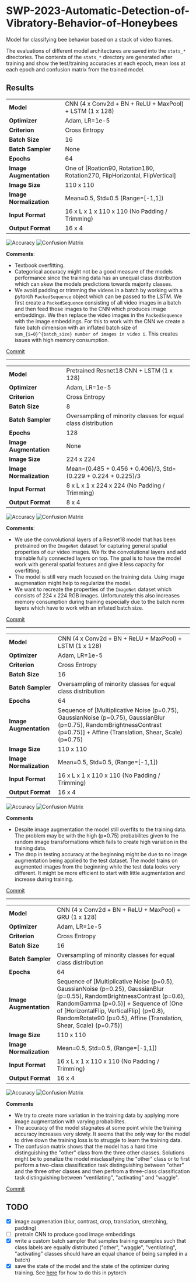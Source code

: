 # SWP-2023-Automatic-Detection-of-Vibratory-Behavior-of-Honeybees

Model for classifying bee behavior based on a stack of video frames.

The evaluations of different model architectures are saved into the `stats_*` directories.
The contents of the `stats_*` directory are generated after training and show the test/training accuracies at each epoch,
mean loss at each epoch and confusion matrix from the trained model.

## Results

<table>
      <tr><td><b>Model</b></td><td>CNN (4 x Conv2d + BN + ReLU + MaxPool) + LSTM (1 x 128)</td></tr>
      <tr></tr>
      <tr><td><b>Optimizer</b></td><td>Adam, LR=1e-5</td></tr>
      <tr></tr>
      <tr><td><b>Criterion</b></td><td>Cross Entropy</td></tr>
      <tr></tr>
      <tr><td><b>Batch Size</b></td><td>16</td></tr>
      <tr></tr>
      <tr><td><b>Batch Sampler</b></td><td>None</td></tr>
      <tr></tr>
      <tr><td><b>Epochs</b></td><td>64</td></tr>
      <tr></tr>
      <tr><td><b>Image Augmentation</b></td><td>One of [Roation90, Rotation180, Rotation270, FlipHorizontal, FlipVertical]</td></tr>
      <tr></tr>
      <tr><td><b>Image Size</b></td><td>110 x 110</td></tr>
      <tr></tr>
      <tr><td><b>Image Normalization</b></td><td>Mean=0.5, Std=0.5 (Range=[-1,1])</td></tr>
      <tr></tr>
      <tr><td><b>Input Format</b></td><td>16 x L x 1 x 110 x 110 (No Padding / Trimming)</td></tr>
      <tr></tr>
      <tr><td><b>Output Format</b></td><td>16 x 4</td></tr>
</table>

![Accuracy](stats_20230602T2153/accuracy.jpg)
![Confusion Matrix](stats_20230602T2153/confusion.jpg)

**Comments**:

-   Textbook overfitting.
-   Categorical accuracy might not be a good measure of the models performance since the training data has an unequal class distribution which can skew the models predictions towards majority classes.
-   We avoid padding or trimming the videos in a batch by working with a pytorch `PackedSequence` object which can be passed to the LSTM. We first create a `PackedSequence` consisting of all video images in a batch and then feed those images to the CNN which produces image embeddings. We then replace the video images in the `PackedSequence` with the image embeddings. For this to work with the CNN we create a fake batch dimension with an inflated batch size of `sum_{i=0}^{batch_size} number of images in video i`. This creates issues with high memory consumption.

[Commit](https://github.com/linusb20/SWP-2023-Automatic-Detection-of-Vibratory-Behavior-of-Honeybees/tree/88d970d3a00ca256deca7df1c247fb15534aedfb)

---

<table>
      <tr><td><b>Model</b></td><td>Pretrained Resnet18 CNN + LSTM (1 x 128)</td></tr>
      <tr></tr>
      <tr><td><b>Optimizer</b></td><td>Adam, LR=1e-5</td></tr>
      <tr></tr>
      <tr><td><b>Criterion</b></td><td>Cross Entropy</td></tr>
      <tr></tr>
      <tr><td><b>Batch Size</b></td><td>8</td></tr>
      <tr></tr>
      <tr><td><b>Batch Sampler</b></td><td>Oversampling of minority classes for equal class distribution</td></tr>
      <tr></tr>
      <tr><td><b>Epochs</b></td><td>128</td></tr>
      <tr></tr>
      <tr><td><b>Image Augmentation</b></td><td>None</td></tr>
      <tr></tr>
      <tr><td><b>Image Size</b></td><td>224 x 224</td></tr>
      <tr></tr>
      <tr><td><b>Image Normalization</b></td><td>Mean=(0.485 + 0.456 + 0.406)/3, Std=(0.229 + 0.224 + 0.225)/3
      <tr></tr>
      <tr><td><b>Input Format</b></td><td>8 x L x 1 x 224 x 224 (No Padding / Trimming)</td></tr>
      <tr></tr>
      <tr><td><b>Output Format</b></td><td>8 x 4</td></tr>
</table>

![Accuracy](stats_20230628T2053/accuracy.jpg)
![Confusion Matrix](stats_20230628T2053/confusion.jpg)

**Comments**:

-   We use the convolutional layers of a Resnet18 model that has been pretrained on the `ImageNet` dataset for capturing general spatial properties of our video images. We fix the convolutional layers and add trainable fully connected layers on top. The goal is to have the model work with general spatial features and give it less capacity for overfitting.
-   The model is still very much focused on the training data. Using image augmenation might help to regularize the model.
-   We want to recreate the properties of the `ImageNet` dataset which consists of 224 x 224 RGB images. Unfortunately this also increases memory consumption during training especially due to the batch norm layers which have to work with an inflated batch size.

[Commit](https://github.com/linusb20/SWP-2023-Automatic-Detection-of-Vibratory-Behavior-of-Honeybees/tree/752247b39ea119aeb035c3890389d617235ddb0f)

---

<table>
      <tr><td><b>Model</b></td><td>CNN (4 x Conv2d + BN + ReLU + MaxPool) + LSTM (1 x 128)</td></tr>
      <tr></tr>
      <tr><td><b>Optimizer</b></td><td>Adam, LR=1e-5</td></tr>
      <tr></tr>
      <tr><td><b>Criterion</b></td><td>Cross Entropy</td></tr>
      <tr></tr>
      <tr><td><b>Batch Size</b></td><td>16</td></tr>
      <tr></tr>
      <tr><td><b>Batch Sampler</b></td><td>Oversampling of minority classes for equal class distribution</td></tr>
      <tr></tr>
      <tr><td><b>Epochs</b></td><td>64</td></tr>
      <tr></tr>
      <tr><td><b>Image Augmentation</b></td><td>Sequence of [Multiplicative Noise (p=0.75), GaussianNoise (p=0.75), GaussianBlur (p=0.75), RandomBrightnessContrast (p=0.75)] + Affine (Translation, Shear, Scale) (p=0.75)</td></tr>
      <tr></tr>
      <tr><td><b>Image Size</b></td><td>110 x 110</td></tr>
      <tr></tr>
      <tr><td><b>Image Normalization</b></td><td>Mean=0.5, Std=0.5, (Range=[-1,1]) 
      <tr></tr>
      <tr><td><b>Input Format</b></td><td>16 x L x 1 x 110 x 110 (No Padding / Trimming)</td></tr>
      <tr></tr>
      <tr><td><b>Output Format</b></td><td>16 x 4</td></tr>
</table>

![Accuracy](stats_20230629T1351/accuracy.jpg)
![Confusion Matrix](stats_20230629T1351/confusion.jpg)

**Comments**

-   Despite image augmentation the model still overfits to the training data. The problem may be with the high (p=0.75) probabilites given to the random image transformations which fails to create high variation in the training data.
-   The drop in testing accuracy at the beginning might be due to no image augmentation being applied to the test dataset. The model trains on augmented images from the beginning while the test data looks very different. It might be more efficient to start with little augmentation and increase during training.

[Commit](https://github.com/linusb20/SWP-2023-Automatic-Detection-of-Vibratory-Behavior-of-Honeybees/tree/1759dd9186f721af0180c30c0572f13b75b10826)

---

<table>
      <tr><td><b>Model</b></td><td>CNN (4 x Conv2d + BN + ReLU + MaxPool) + GRU (1 x 128)</td></tr>
      <tr></tr>
      <tr><td><b>Optimizer</b></td><td>Adam, LR=1e-5</td></tr>
      <tr></tr>
      <tr><td><b>Criterion</b></td><td>Cross Entropy</td></tr>
      <tr></tr>
      <tr><td><b>Batch Size</b></td><td>16</td></tr>
      <tr></tr>
      <tr><td><b>Batch Sampler</b></td><td>Oversampling of minority classes for equal class distribution</td></tr>
      <tr></tr>
      <tr><td><b>Epochs</b></td><td>64</td></tr>
      <tr></tr>
      <tr><td><b>Image Augmentation</b></td><td>Sequence of [Multiplicative Noise (p=0.5), GaussianNoise (p=0.25), GaussianBlur (p=0.55), RandomBrightnessContrast (p=0.6), RandomGamma (p=0.5)] + Sequence of [One of [HorizontalFlip, VerticalFlip] (p=0.8), RandomRotate90 (p=0.5), Affine (Translation, Shear, Scale) (p=0.75)] </td></tr>
      <tr></tr>
      <tr><td><b>Image Size</b></td><td>110 x 110</td></tr>
      <tr></tr>
      <tr><td><b>Image Normalization</b></td><td>Mean=0.5, Std=0.5, (Range=[-1,1]) 
      <tr></tr>
      <tr><td><b>Input Format</b></td><td>16 x L x 1 x 110 x 110 (No Padding / Trimming)</td></tr>
      <tr></tr>
      <tr><td><b>Output Format</b></td><td>16 x 4</td></tr>
</table>

![Accuracy](stats_20230701T1503/accuracy.jpg)
![Confusion Matrix](stats_20230701T1503/confusion.jpg)

**Comments**

-   We try to create more variation in the training data by applying more image augmentation with varying probabilites.
-   The accuracy of the model stagnates at some point while the training accuracy increases very slowly. It seems that the only way for the model to drive down the training loss is to struggle to learn the training data.
-   The confusion matrix shows that the model has a hard time distinguishing the "other" class from the three other classes. Solutions might be to penalize the model misclassifying the "other" class or to first perform a two-class classification task distinguishing between "other" and the three other classes and then perfrom a three-class classification task distinguishing between "ventilating", "activating" and "waggle".

[Commit](https://github.com/linusb20/SWP-2023-Automatic-Detection-of-Vibratory-Behavior-of-Honeybees/tree/4e0b5ba87022820b94f0fe583fee63be4e2fbc3c)

## TODO

-   [x] image augmenation (blur, contrast, crop, translation, stretching, padding)
-   [ ] pretrain CNN to produce good image embeddings
-   [x] write a custom batch sampler that samples training examples such that class labels are equally distributed ("other", "waggle", "ventilating", "activating" classes should have an equal chance of being sampled in a batch)
-   [x] save the state of the model and the state of the optimizer during training. See [here](https://pytorch.org/tutorials/beginner/saving_loading_models.html) for how to do this in pytorch
